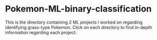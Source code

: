 # Pokemon-ML-binary-classification
This is the directory containing 2 ML projects I worked on regarding identifying grass-type Pokemon. Click on each directory to find in-depth information regarding each project.
